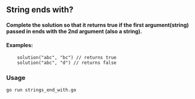 ## String ends with?

#### Complete the solution so that it returns true if the first argument(string) passed in ends with the 2nd argument (also a string). 

#### Examples:

        solution("abc", "bc") // returns true
        solution("abc", "d") // returns false

### Usage


	go run strings_end_with.go
